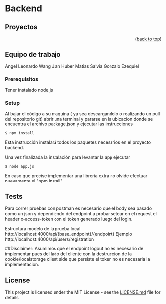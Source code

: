 # Backend
  

<!-- PROYECTO -->
## Proyectos
 

<p align="right">(<a href="#top">back to top</a>)</p>

## Equipo de trabajo
Angel Leonardo
Wang Jian
Huber Matias
Salvia Gonzalo Ezequiel

### Prerequisitos
Tener instalado node.js

### Setup

Al bajar el código a su maquina ( ya sea descargandolo o realizando un pull del repositorio git) abrir una terminal y pararse en la ubicacion donde se encuentra el archivo package.json y ejecutar las instrucciones

```shell
$ npm install
```
Esta instrucción instalará todos los paquetes necesarios en el proyecto backend.

Una vez finalizada la instalación para levantar la app ejecutar

```shell
$ node app.js
```
En caso que precise implementar una libreria extra no olvide efectuar nuevamente el "npm install"
 

## Tests

Para correr pruebas con postman es necesario que el body sea pasado como un json y dependiendo del endpoint a probar setear en el request el header x-access-token con el token generado luego del login.

Estructura modelo de la prueba local http://localhost:4000/api/{base_endpoint}/{endpoint}
Ejemplo 
http://localhost:4000/api/users/registration


##Disclaimer: Asumimos que el endpoint logout no es necesario de implementar pues del lado del cliente con la destruccion de la cookie/localstorage client side que persiste el token no es necesaria la implementacion. 

## License

This project is licensed under the MIT License - see the [LICENSE.md](LICENSE.md) file for details
